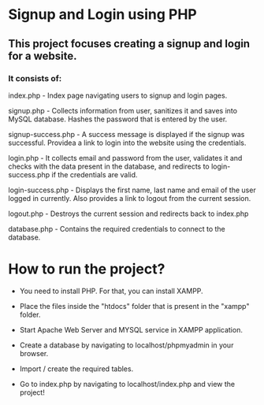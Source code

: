# Signup and Login using PHP
## This project focuses creating a signup and login for a website.

### It consists of:  
  
index.php - Index page navigating users to signup and login pages.  
  
signup.php - Collects information from user, sanitizes it and saves into MySQL database. Hashes the password that is entered by the user.  
  
signup-success.php - A success message is displayed if the signup was successful. Providea a link to login into the website using the credentials.  
  
login.php - It collects email and password from the user, validates it and checks with the data present in the database, and redirects to login-success.php if the credentials are valid.  
  
login-success.php - Displays the first name, last name and email of the user logged in currently. Also provides a link to logout from the current session.  
  
logout.php - Destroys the current session and redirects back to index.php  
  
database.php - Contains the required credentials to connect to the database.  
  
# How to run the project?
* You need to install PHP. For that, you can install XAMPP.  
  
* Place the files inside the "htdocs" folder that is present in the "xampp" folder.  
  
* Start Apache Web Server and MYSQL service in XAMPP application.  
  
* Create a database by navigating to localhost/phpmyadmin in your browser.  
  
* Import / create the required tables.
  
* Go to index.php by navigating to localhost/index.php and view the project!